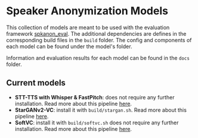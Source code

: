# Speaker Anonymization Models

This collection of models are meant to be used with the evaluation framework [spkanon_eval](https://github.com/carlosfranzreb/spkanon_eval). The additional dependencies are defines in the corresponding build files in the `build` folder. The config and components of each model can be found under the model's folder.

Information and evaluation results for each model can be found in the `docs` folder.

## Current models

- **STT-TTS with Whisper & FastPitch**: does not require any further installation. Read more about this pipeline [here](docs/whisper_fastpitch.md).
- **StarGANv2-VC**: install it with `build/stargan.sh`. Read more about this pipeline [here](docs/whisper_fastpitch.md).
- **SoftVC**: install it with `build/softvc.sh` does not require any further installation. Read more about this pipeline [here](docs/whisper_fastpitch.md).
